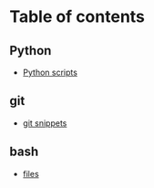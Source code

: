 # Table of contents

## Python

* [Python scripts](README.md)

## git

* [git snippets](git/git-snippets.md)

## bash

* [files](bash/files.md)
